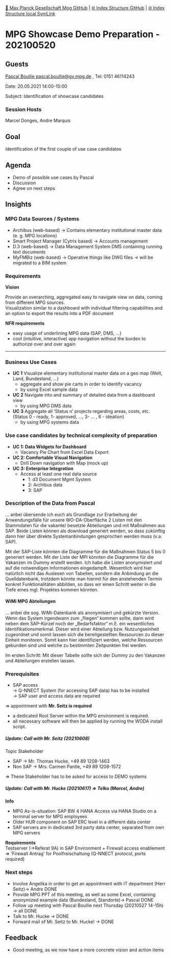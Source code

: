 [📁 Max Planck Gesellschaft Mpg GitHub](/cerulean-circle-unlimited-2cu/customer/sales/max-planck-gesellschaft-mpg.md) | [🌐 Index Structure GitHub](/cerulean-circle-unlimited-2cu/customer/sales/max-planck-gesellschaft-mpg/mpg-showcase-demo-preparation-202100520.md) | [🌐 Index Structure local SymLink](./mpg-showcase-demo-preparation-202100520.entry.md)

# MPG Showcase Demo Preparation - 202100520

## Guests

[Pascal Boullie <pascal.boullie@gv.mpg.de>](https://ox.hosteurope.de/appsuite/#) , Tel: 0151 46114243

Date: 20.05.2021 14:00-15:00

Subject: Identification of showcase candidates

### Session Hosts

Marcel Donges, Andre Marquis

## Goal

Identification of the first couple of use case candidates

## Agenda

- Demo of possible use cases by Pascal
- Discussion
- Agree on next steps

## Insights

### MPG Data Sources / Systems

- Archibus (web-based) → Contains elementary institutional master data (e. g. MPG locations)
- Smart Project Manager (Cytrix based) → Accounts management
- D.3 (web-based) → Data Management System DMS containing running text documents
- MyFMBiz (web-based) → Operative things like DWG files -> will be migrated to a BIM system

### Requirements

**Vision**

Provide an overarching, aggregated easy to navigate view on data, coming from different MPG sources.  
Visualization similar to a dashboard with individual filtering capabilities and an option to export the results into a PDF document

**NFR requirements**

- easy usage of underlining MPG data (SAP, DMS, …)
- cool (intuitive, interactive) app navigation without the burden to authorize over and over again

* * *

### Business Use Cases

- **UC 1** Visualize elementary institutional master data on a geo map (Welt, Land, Bundesland, …)
  - aggregate and show pie carts in order to identify vacancy
  - by using Excel sample data  
- **UC 2** Navigate into and summary of detailed data from a dashboard view
  - by using MPG DMS data  
- **UC 3** Aggregate all ‘Status n’ projects regarding areas, costs, etc.  
(Status 0 - ready, 1- approved, …, 3- … , 6 - ideation)
  - by using MPG systems data

### **Use case candidates by technical complexity of preparation**

- **UC 1: Data Widgets for Dashboard**
  - Vacancy Pie Chart from Excel Data Export
- **UC 2: Comfortable Visual Navigation**
  - Drill Down navigation with Map (mock up)
- **UC 3: Enterprise Integration**
  - Access at least one real data source
    - 1: d3 Document Mgmt System
    - 2: Archibus data
    - 3: SAP

### Description of the Data from Pascal

… anbei übersende ich euch als Grundlage zur Erarbeitung der Anwendungsfälle für unsere WO-DA-Oberfläche 2 Listen mit den Stammdaten für die vakante/ besetzte Abteilungen und mit Maßnahmen aus SAP. Beide Listen können als download generiert werden, so dass zukünftig dann hier über direkte Systemanbindungen gesprochen werden muss (v.a. SAP).

Mit der SAP-Liste könnten die Diagramme für die Maßnahmen Status 5 bis 0 generiert werden. Mit der Liste der MPI könnten die Diagramme für die Vakanzen im Dummy erstellt werden. Ich habe die Listen anonymisiert und auf die notwendigen Informationen eingedampft. Wesentlich wird hier natürlich nicht das Auslesen von Tabellen, sondern die Anbindung an die Quelldatenbank, trotzdem könnte man hiermit für den anstehenden Termin konkret Funktionalitäten abbilden, so dass wir einen Schritt weiter in die Tiefe eines mgl. Projektes kommen könnten.

#### WiMi MPG Abteilungen

… anbei die sog. WiMi-Datenbank als anonymisiert und gekürzte Version. Wenn das System irgendwann zum „fliegen“ kommen sollte, dann wird neben dem SAP-Kürzel noch der „Bedarfsfaktor“ m.E. ein wesentliches Identifikationsmerkmal. Dieser wird einer Abteilung bzw. Nutzungseinheit zugeordnet und somit lassen sich die bereitgestellten Ressourcen zu dieser Einheit monitoren. Somit kann hier identifiziert werden, welche Ressourcen gebunden sind und welche zu bestimmten Zeitpunkten frei werden.

Im ersten Schritt: Mit dieser Tabelle sollte sich der Dummy zu den Vakanzen und Abteilungen erstellen lassen.

### Prerequisites

- SAP access  
\-> Q-NNECT System (for accessing SAP data) has to be installed  
\-> SAP user and access data are required

\=> appointment with **Mr. Seitz is required**

- a dedicated Root Server within the MPG environment is required.
- all necessary software will then be applied by running the WODA install script.

##### Update: Call with Mr. Seitz (20210608)

Topic Stakeholder

- SAP → Mr. Thomas Hucke, +49 89 1208-1463
- Non SAP → Mrs. Carmen Pantle, +49 89 1208-1572

\=> These Stakeholder has to be asked for access to DEMO systems

##### Update: Call with Mr. Hucke (20210617) => Telko (Marcel, Andre)

**Info**

- MPG As-is-situation: SAP BW 4 HANA Access via HANA Studio on a terminal server for MPG employees
- Older HUR component on SAP ERC level in a different data center
- SAP servers are in dedicated 3rd party data center, separated from own MPG servers

**Requirements**  
Testserver (->Referat 9A) in SAP Environment + Firewall access enablement  
\=> ‘Firewall Antrag’ for Poolfreischaltung (Q-NNECT protocol, ports required)

### Next steps

- Involve Angelika in order to get an appointment with IT department (Herr Seitz)→ Andre DONE
- Provide MPG PPT of this meeting, as well as some Excel, containing anonymized example data (Bundesland, Standorte)→ Pascal DONE
- Follow up meeting with Pascal Boullie next Thursday (20210527 14-15h) → all DONE
- Talk to Mr. Hucke → DONE
- Forward mail of Mr. Seitz to Mr. Hucke! → DONE

## Feedback

- Good meeting, as we now have a more concrete vision and action items
